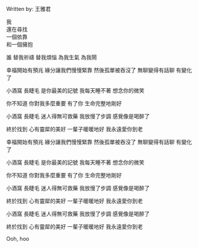 
Written by: 王雅君  


我  
還在尋找  
一個依靠  
和一個擁抱  

誰
替我祈禱
替我煩惱
為我生氣
為我鬧

幸福開始有預兆
緣分讓我們慢慢緊靠
然後孤單被吞沒了
無聊變得有話聊
有變化了

小酒窩
長睫毛
是你最美的記號
我每天睡不著
想念你的微笑

你不知道
你對我多麼重要
有了你
生命完整地剛好

小酒窩
長睫毛
迷人得無可救藥
我放慢了步調
感覺像是喝醉了

終於找到
心有靈犀的美好
一輩子暖暖地好
我永遠愛你到老

幸福開始有預兆
緣分讓我們慢慢緊靠
然後孤單被吞沒了
無聊變得有話聊
有變化了

小酒窩
長睫毛
是你最美的記號
我每天睡不著
想念你的微笑

你不知道
你對我多麼重要
有了你
生命完整地剛好

小酒窩
長睫毛
迷人得無可救藥
我放慢了步調
感覺像是喝醉了

終於找到
心有靈犀的美好
一輩子暖暖地好
我永遠愛你到老

小酒窩
長睫毛
迷人得無可救藥
我放慢了步調
感覺像是喝醉了

終於找到
心有靈犀的美好
一輩子暖暖地好
我永遠愛你到老

Ooh, hoo

